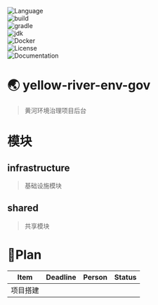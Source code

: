 ![Language](https://img.shields.io/badge/language-java&nbsp;☕-orange)</br>
![build](https://img.shields.io/badge/build-gradle&nbsp;🐘-red)</br>
![gradle](https://img.shields.io/badge/gradle->=7.2-blue) </br>
![jdk](https://img.shields.io/badge/jdk-11-blue) </br>
![Docker](https://img.shields.io/badge/docker-🐳-ff69b4)</br>
![License](https://img.shields.io/badge/license-MIT-brightgreen)</br>
![Documentation](https://img.shields.io/badge/documentation-yes&nbsp;📖-ff69b4)</br>

# 🌏 yellow-river-env-gov
> 黄河环境治理项目后台

# 模块
## infrastructure
> 基础设施模块


## shared
> 共享模块

# 🎯Plan

| Item | Deadline | Person | Status |
|------|----------|--------|--------|
| 项目搭建 |          |        |        |
